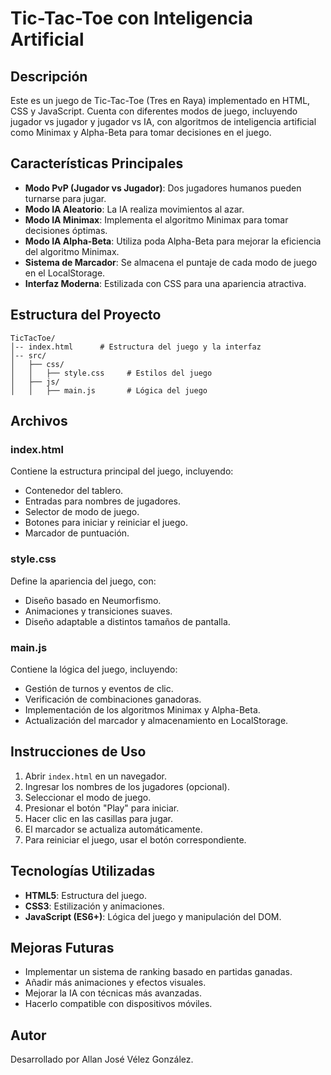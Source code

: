 # Tic-Tac-Toe con Inteligencia Artificial

## Descripción
Este es un juego de Tic-Tac-Toe (Tres en Raya) implementado en HTML, CSS y JavaScript. Cuenta con diferentes modos de juego, incluyendo jugador vs jugador y jugador vs IA, con algoritmos de inteligencia artificial como Minimax y Alpha-Beta para tomar decisiones en el juego.

## Características Principales
- **Modo PvP (Jugador vs Jugador)**: Dos jugadores humanos pueden turnarse para jugar.
- **Modo IA Aleatorio**: La IA realiza movimientos al azar.
- **Modo IA Minimax**: Implementa el algoritmo Minimax para tomar decisiones óptimas.
- **Modo IA Alpha-Beta**: Utiliza poda Alpha-Beta para mejorar la eficiencia del algoritmo Minimax.
- **Sistema de Marcador**: Se almacena el puntaje de cada modo de juego en el LocalStorage.
- **Interfaz Moderna**: Estilizada con CSS para una apariencia atractiva.

## Estructura del Proyecto
```
TicTacToe/
│-- index.html      # Estructura del juego y la interfaz
│-- src/
│   ├── css/
│   │   ├── style.css     # Estilos del juego
│   ├── js/
│   │   ├── main.js       # Lógica del juego
```

## Archivos
### index.html
Contiene la estructura principal del juego, incluyendo:
- Contenedor del tablero.
- Entradas para nombres de jugadores.
- Selector de modo de juego.
- Botones para iniciar y reiniciar el juego.
- Marcador de puntuación.

### style.css
Define la apariencia del juego, con:
- Diseño basado en Neumorfismo.
- Animaciones y transiciones suaves.
- Diseño adaptable a distintos tamaños de pantalla.

### main.js
Contiene la lógica del juego, incluyendo:
- Gestión de turnos y eventos de clic.
- Verificación de combinaciones ganadoras.
- Implementación de los algoritmos Minimax y Alpha-Beta.
- Actualización del marcador y almacenamiento en LocalStorage.

## Instrucciones de Uso
1. Abrir `index.html` en un navegador.
2. Ingresar los nombres de los jugadores (opcional).
3. Seleccionar el modo de juego.
4. Presionar el botón "Play" para iniciar.
5. Hacer clic en las casillas para jugar.
6. El marcador se actualiza automáticamente.
7. Para reiniciar el juego, usar el botón correspondiente.

## Tecnologías Utilizadas
- **HTML5**: Estructura del juego.
- **CSS3**: Estilización y animaciones.
- **JavaScript (ES6+)**: Lógica del juego y manipulación del DOM.

## Mejoras Futuras
- Implementar un sistema de ranking basado en partidas ganadas.
- Añadir más animaciones y efectos visuales.
- Mejorar la IA con técnicas más avanzadas.
- Hacerlo compatible con dispositivos móviles.

## Autor
Desarrollado por Allan José Vélez González.

